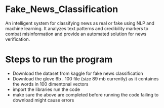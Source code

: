 # Fake_News_Classification
An intelligent system for classifying news as real or fake using NLP and machine learning. It analyzes text patterns and credibility markers to combat misinformation and provide an automated solution for news verification.

# Steps to run the program 
- Download the dataset from kaggle for fake news classification
- Download the glove 6b . 100 file (size 89 mb currently) as it containes the words in 100 dimentonal vectors
- import the libraries run the code
- make sure the above are completed before running the code failing to download might cause errors
  
